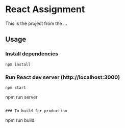 # React Assignment

This is the project from the ...

## Usage

### Install dependencies

```
npm install
```

### Run React dev server (http://localhost:3000)

```
npm start

```
npm run server
```

### To build for production

```
npm run build
```
